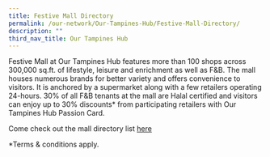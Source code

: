 ```yaml
---
title: Festive Mall Directory
permalink: /our-network/Our-Tampines-Hub/Festive-Mall-Directory/
description: ""
third_nav_title: Our Tampines Hub
---
```

Festive Mall at Our Tampines Hub features more than 100 shops across 300,000 sq.ft. of lifestyle, leisure and enrichment as well as F&B. The mall houses numerous brands for better variety and offers convenience to visitors. It is anchored by a supermarket along with a few retailers operating 24-hours. 30% of all F&B tenants at the mall are Halal certified and visitors can enjoy up to 30% discounts* from participating retailers with Our Tampines Hub Passion Card.

Come check out the mall directory list [here](/files/Our%20Network/Our%20Tampinies%20Hub/OTH%20Tenants%20Directory%20List.pdf)

*Terms & conditions apply.